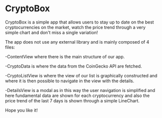 # CryptoBox

CryptoBox is a simple app that allows users to stay up to date on the best cryptocurrencies on the market, watch the price trend through a very simple chart and don't miss a single variation!

The app does not use any external library and is mainly composed of 4 files:

-ContentView where there is the main structure of our app.

-CryptoData is where the data from the CoinGecko API are fetched.

-CryptoListView is where the view of our list is graphically constructed and where it is then possible to navigate in the view with the details.

-DetailsView is a modal as in this way the user navigation is simplified and here fundamental data are shown for each cryptocurrency and also the price trend of the last 7 days is shown through a simple LineChart.

Hope you like it!



